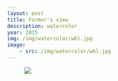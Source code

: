```yaml
---
layout: post
title: Farmor's view
description: watercolor
year: 2015
img: /img/watercolor/wbl.jpg
image:
    - src: /img/watercolor/wbl.jpg
---
```


<figure>
  <img
    class="post-image" src="{{ page.image[0].src }}">
</figure>
